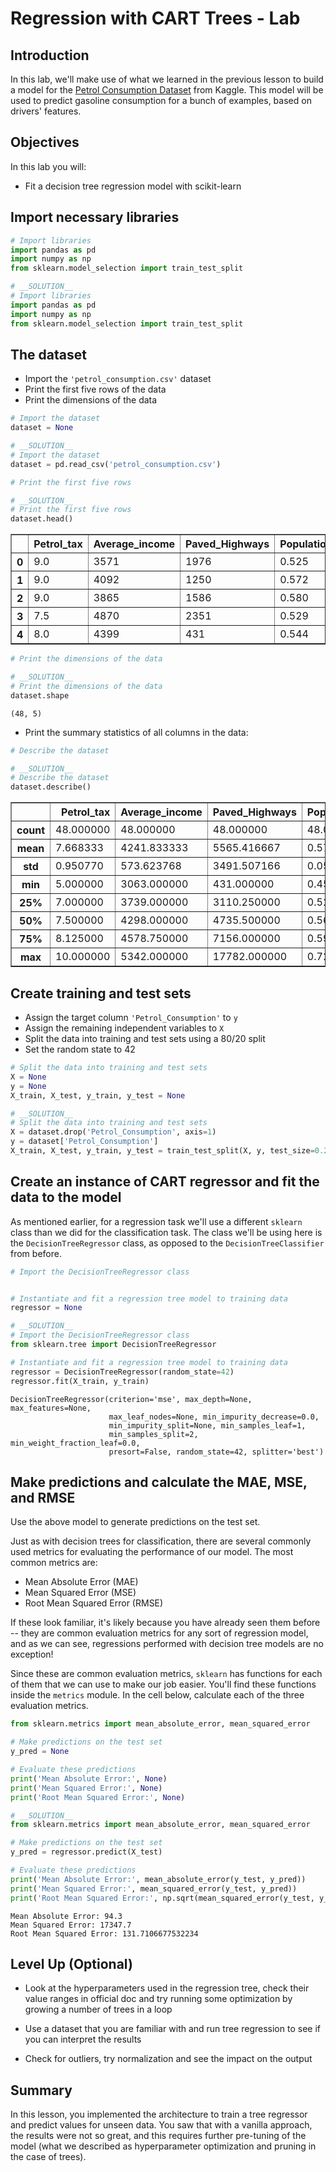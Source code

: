 
# Regression with CART Trees - Lab

## Introduction

In this lab, we'll make use of what we learned in the previous lesson to build a model for the [Petrol Consumption Dataset](https://www.kaggle.com/harinir/petrol-consumption) from Kaggle. This model will be used to predict gasoline consumption for a bunch of examples, based on drivers' features.

## Objectives

In this lab you will: 

- Fit a decision tree regression model with scikit-learn

## Import necessary libraries 


```python
# Import libraries 
import pandas as pd  
import numpy as np  
from sklearn.model_selection import train_test_split 
```


```python
# __SOLUTION__ 
# Import libraries 
import pandas as pd  
import numpy as np  
from sklearn.model_selection import train_test_split 
```

## The dataset 

- Import the `'petrol_consumption.csv'` dataset 
- Print the first five rows of the data 
- Print the dimensions of the data 


```python
# Import the dataset
dataset = None
```


```python
# __SOLUTION__ 
# Import the dataset
dataset = pd.read_csv('petrol_consumption.csv')  
```


```python
# Print the first five rows

```


```python
# __SOLUTION__ 
# Print the first five rows
dataset.head()
```




<div>
<style scoped>
    .dataframe tbody tr th:only-of-type {
        vertical-align: middle;
    }

    .dataframe tbody tr th {
        vertical-align: top;
    }

    .dataframe thead th {
        text-align: right;
    }
</style>
<table border="1" class="dataframe">
  <thead>
    <tr style="text-align: right;">
      <th></th>
      <th>Petrol_tax</th>
      <th>Average_income</th>
      <th>Paved_Highways</th>
      <th>Population_Driver_licence(%)</th>
      <th>Petrol_Consumption</th>
    </tr>
  </thead>
  <tbody>
    <tr>
      <th>0</th>
      <td>9.0</td>
      <td>3571</td>
      <td>1976</td>
      <td>0.525</td>
      <td>541</td>
    </tr>
    <tr>
      <th>1</th>
      <td>9.0</td>
      <td>4092</td>
      <td>1250</td>
      <td>0.572</td>
      <td>524</td>
    </tr>
    <tr>
      <th>2</th>
      <td>9.0</td>
      <td>3865</td>
      <td>1586</td>
      <td>0.580</td>
      <td>561</td>
    </tr>
    <tr>
      <th>3</th>
      <td>7.5</td>
      <td>4870</td>
      <td>2351</td>
      <td>0.529</td>
      <td>414</td>
    </tr>
    <tr>
      <th>4</th>
      <td>8.0</td>
      <td>4399</td>
      <td>431</td>
      <td>0.544</td>
      <td>410</td>
    </tr>
  </tbody>
</table>
</div>




```python
# Print the dimensions of the data

```


```python
# __SOLUTION__ 
# Print the dimensions of the data
dataset.shape
```




    (48, 5)



- Print the summary statistics of all columns in the data: 


```python
# Describe the dataset

```


```python
# __SOLUTION__ 
# Describe the dataset
dataset.describe()  
```




<div>
<style scoped>
    .dataframe tbody tr th:only-of-type {
        vertical-align: middle;
    }

    .dataframe tbody tr th {
        vertical-align: top;
    }

    .dataframe thead th {
        text-align: right;
    }
</style>
<table border="1" class="dataframe">
  <thead>
    <tr style="text-align: right;">
      <th></th>
      <th>Petrol_tax</th>
      <th>Average_income</th>
      <th>Paved_Highways</th>
      <th>Population_Driver_licence(%)</th>
      <th>Petrol_Consumption</th>
    </tr>
  </thead>
  <tbody>
    <tr>
      <th>count</th>
      <td>48.000000</td>
      <td>48.000000</td>
      <td>48.000000</td>
      <td>48.000000</td>
      <td>48.000000</td>
    </tr>
    <tr>
      <th>mean</th>
      <td>7.668333</td>
      <td>4241.833333</td>
      <td>5565.416667</td>
      <td>0.570333</td>
      <td>576.770833</td>
    </tr>
    <tr>
      <th>std</th>
      <td>0.950770</td>
      <td>573.623768</td>
      <td>3491.507166</td>
      <td>0.055470</td>
      <td>111.885816</td>
    </tr>
    <tr>
      <th>min</th>
      <td>5.000000</td>
      <td>3063.000000</td>
      <td>431.000000</td>
      <td>0.451000</td>
      <td>344.000000</td>
    </tr>
    <tr>
      <th>25%</th>
      <td>7.000000</td>
      <td>3739.000000</td>
      <td>3110.250000</td>
      <td>0.529750</td>
      <td>509.500000</td>
    </tr>
    <tr>
      <th>50%</th>
      <td>7.500000</td>
      <td>4298.000000</td>
      <td>4735.500000</td>
      <td>0.564500</td>
      <td>568.500000</td>
    </tr>
    <tr>
      <th>75%</th>
      <td>8.125000</td>
      <td>4578.750000</td>
      <td>7156.000000</td>
      <td>0.595250</td>
      <td>632.750000</td>
    </tr>
    <tr>
      <th>max</th>
      <td>10.000000</td>
      <td>5342.000000</td>
      <td>17782.000000</td>
      <td>0.724000</td>
      <td>968.000000</td>
    </tr>
  </tbody>
</table>
</div>



## Create training and test sets

- Assign the target column `'Petrol_Consumption'` to `y` 
- Assign the remaining independent variables to `X` 
- Split the data into training and test sets using a 80/20 split 
- Set the random state to 42 


```python
# Split the data into training and test sets
X = None
y = None
X_train, X_test, y_train, y_test = None
```


```python
# __SOLUTION__ 
# Split the data into training and test sets
X = dataset.drop('Petrol_Consumption', axis=1)  
y = dataset['Petrol_Consumption']  
X_train, X_test, y_train, y_test = train_test_split(X, y, test_size=0.2, random_state=42)
```

## Create an instance of CART regressor and fit the data to the model 

As mentioned earlier, for a regression task we'll use a different `sklearn` class than we did for the classification task. The class we'll be using here is the `DecisionTreeRegressor` class, as opposed to the `DecisionTreeClassifier` from before.


```python
# Import the DecisionTreeRegressor class 


# Instantiate and fit a regression tree model to training data 
regressor = None

```


```python
# __SOLUTION__ 
# Import the DecisionTreeRegressor class 
from sklearn.tree import DecisionTreeRegressor  

# Instantiate and fit a regression tree model to training data 
regressor = DecisionTreeRegressor(random_state=42)  
regressor.fit(X_train, y_train)  
```




    DecisionTreeRegressor(criterion='mse', max_depth=None, max_features=None,
                          max_leaf_nodes=None, min_impurity_decrease=0.0,
                          min_impurity_split=None, min_samples_leaf=1,
                          min_samples_split=2, min_weight_fraction_leaf=0.0,
                          presort=False, random_state=42, splitter='best')



## Make predictions and calculate the MAE, MSE, and RMSE

Use the above model to generate predictions on the test set. 

Just as with decision trees for classification, there are several commonly used metrics for evaluating the performance of our model. The most common metrics are:

* Mean Absolute Error (MAE)
* Mean Squared Error (MSE)
* Root Mean Squared Error (RMSE)

If these look familiar, it's likely because you have already seen them before -- they are common evaluation metrics for any sort of regression model, and as we can see, regressions performed with decision tree models are no exception!

Since these are common evaluation metrics, `sklearn` has functions for each of them that we can use to make our job easier. You'll find these functions inside the `metrics` module. In the cell below, calculate each of the three evaluation metrics. 


```python
from sklearn.metrics import mean_absolute_error, mean_squared_error

# Make predictions on the test set
y_pred = None

# Evaluate these predictions
print('Mean Absolute Error:', None)  
print('Mean Squared Error:', None)  
print('Root Mean Squared Error:', None)
```


```python
# __SOLUTION__ 
from sklearn.metrics import mean_absolute_error, mean_squared_error

# Make predictions on the test set
y_pred = regressor.predict(X_test) 

# Evaluate these predictions
print('Mean Absolute Error:', mean_absolute_error(y_test, y_pred))  
print('Mean Squared Error:', mean_squared_error(y_test, y_pred))  
print('Root Mean Squared Error:', np.sqrt(mean_squared_error(y_test, y_pred)))
```

    Mean Absolute Error: 94.3
    Mean Squared Error: 17347.7
    Root Mean Squared Error: 131.7106677532234


## Level Up (Optional)

- Look at the hyperparameters used in the regression tree, check their value ranges in official doc and try running some optimization by growing a number of trees in a loop 

- Use a dataset that you are familiar with and run tree regression to see if you can interpret the results 

- Check for outliers, try normalization and see the impact on the output 

## Summary 

In this lesson, you implemented the architecture to train a tree regressor and predict values for unseen data. You saw that with a vanilla approach, the results were not so great, and this requires further pre-tuning of the model (what we described as hyperparameter optimization and pruning in the case of trees). 
